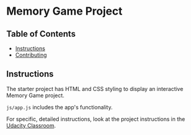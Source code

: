 # Memory Game Project

## Table of Contents

* [Instructions](#instructions)
* [Contributing](#contributing)

## Instructions

The starter project has  HTML and CSS styling to display an interactive Memory Game project.

`js/app.js` includes the app's functionality.

For specific, detailed instructions, look at the project instructions in the [Udacity Classroom](https://classroom.udacity.com/me).

